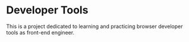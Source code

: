 # Developer Tools
This is a project dedicated to learning and practicing browser developer tools as front-end engineer.
